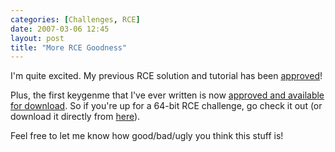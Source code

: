 ```yaml
---
categories: [Challenges, RCE]
date: 2007-03-06 12:45
layout: post
title: "More RCE Goodness"
---
```

I'm quite excited.  My previous RCE solution and tutorial has been <a href="http://www.crackmes.de/users/cyclops/nts_crackme10/" title="My Solution">approved</a>!

Plus, the first keygenme that I've ever written is now <a href="http://www.crackmes.de/users/thecolonial/thecolonials_keygenme01_x64/" title="My Keygenme">approved and available for download</a>.  So if you're up for a 64-bit RCE challenge, go check it out (or download it directly from <a href="/uploads/2007/03/thecolonial_keygenme01_winx64.zip" title="My Keygenme">here</a>).

Feel free to let me know how good/bad/ugly you think this stuff is!
